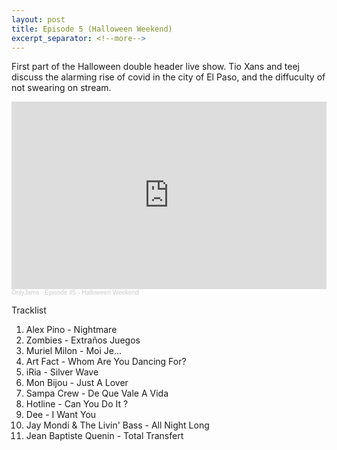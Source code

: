 ```yaml
---
layout: post
title: Episode 5 (Halloween Weekend)
excerpt_separator: <!--more-->
---
```

First part of the Halloween double header live show. Tio Xans and teej discuss the alarming rise of covid in the city of El Paso, and the diffuculty of not swearing on stream.

<iframe width="100%" height="300" scrolling="no" frameborder="no" allow="autoplay" src="https://w.soundcloud.com/player/?url=https%3A//api.soundcloud.com/tracks/921301417&color=%23ff5500&auto_play=false&hide_related=true&show_comments=false&show_user=true&show_reposts=false&show_teaser=true&visual=true"></iframe><div style="font-size: 10px; color: #cccccc;line-break: anywhere;word-break: normal;overflow: hidden;white-space: nowrap;text-overflow: ellipsis; font-family: Interstate,Lucida Grande,Lucida Sans Unicode,Lucida Sans,Garuda,Verdana,Tahoma,sans-serif;font-weight: 100;"><a href="https://soundcloud.com/onlyjamsradio" title="OnlyJams" target="_blank" style="color: #cccccc; text-decoration: none;">OnlyJams</a> · <a href="https://soundcloud.com/onlyjamsradio/episode-5" title="Episode #5 - Halloween Weekend" target="_blank" style="color: #cccccc; text-decoration: none;">Episode #5 - Halloween Weekend</a></div>

<!--more-->

Tracklist
1. Alex Pino - Nightmare
2. Zombies - Extraños Juegos
3. Muriel Milon - Moi Je...
4. Art Fact - Whom Are You Dancing For?
5. iRia - Silver Wave
6. Mon Bijou - Just A Lover
7. Sampa Crew - De Que Vale A Vida
8. Hotline - Can You Do It ?
9. Dee - I Want You
10. Jay Mondi & The Livin' Bass - All Night Long
11. Jean Baptiste Quenin - Total Transfert